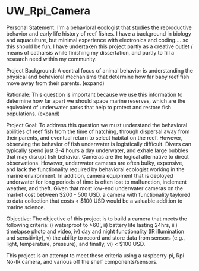# UW_Rpi_Camera

Personal Statement:
I'm a behavioral ecologist that studies the reproductive behavior and early life history of reef fishes. I have a background in biology and aquaculture, but minimal experience with electronics and coding.... so this should be fun. I have undertaken this project partly as a creative outlet / means of catharsis while finishing my dissertation, and partly to fill a research need within my community.

Project Background: 
A central focus of animal behavior is understanding the physical and behavioral mechanisms that determine how far baby reef fish move away from their parents. (expand)

Rationale: 
This question is important because we use this information to determine how far apart we should space marine reserves, which are the equivalent of underwater parks that help to protect and restore fish populations. (expand)

Project Goal: 
To address this question we must understand the behavioral abilities of reef fish from the time of hatching, through dispersal away from their parents, and eventual return to select habitat on the reef. However, observing the behavior of fish underwater is logistically difficult. Divers can typically spend just 3-4 hours a day underwater, and exhale large bubbles that may disrupt fish behavior. Cameras are the logical alternative to direct observations. However, underwater cameras are often bulky, expensive, and lack the functionality required by behavioral ecologist working in the marine environment. In addition, camera equipment that is deployed underwater for long periods of time is often lost to malfunction, inclement weather, and theft. Given that most low-end underwater cameras on the market cost between $200 - 500 USD, a camera with functionality taylored to data collection that costs < $100 USD would be a valuable addition to marine science. 

Objective:
The objective of this project is to build a camera that meets the following criteria: i) waterproof to >60', ii) battery life lasting 24hrs, iii) timelapse photo and video, iv) day and night functionality (IR illumination and sensitivity), v) the ability to record and store data from sensors (e.g., light, temperature, pressure), and finally, vi) < $100 USD. 

This project is an attempt to meet these criteria using a raspberry-pi, Rpi No-IR camera, and various off the shelf components/sensors.
